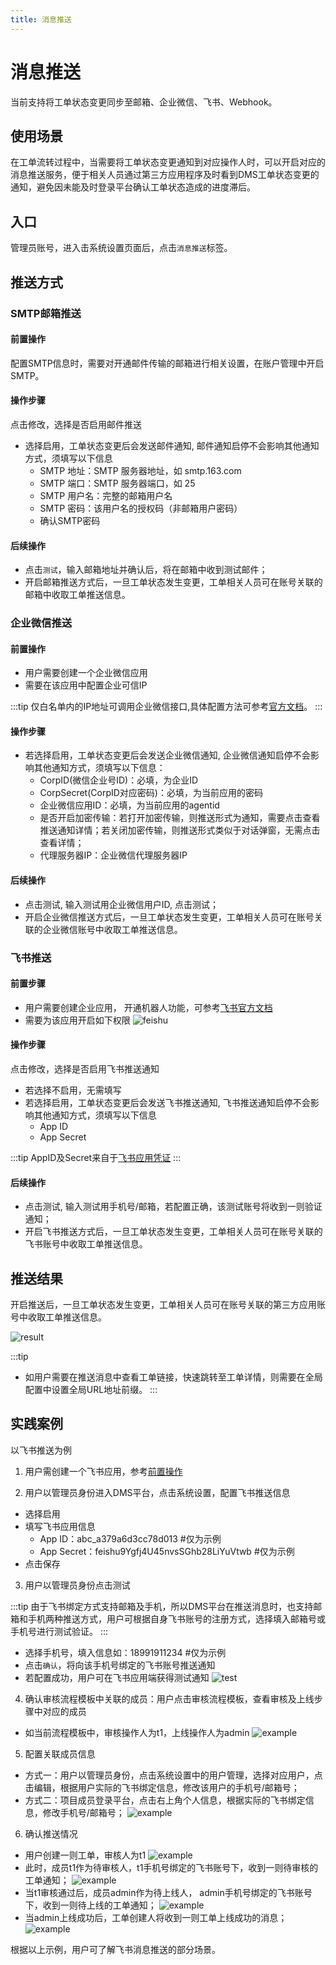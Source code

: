 ```yaml
---
title: 消息推送
---
```


# 消息推送
当前支持将工单状态变更同步至邮箱、企业微信、飞书、Webhook。

## 使用场景
在工单流转过程中，当需要将工单状态变更通知到对应操作人时，可以开启对应的消息推送服务，便于相关人员通过第三方应用程序及时看到DMS工单状态变更的通知，避免因未能及时登录平台确认工单状态造成的进度滞后。

## 入口
管理员账号，进入击系统设置页面后，点击`消息推送`标签。

## 推送方式
### SMTP邮箱推送

#### 前置操作
配置SMTP信息时，需要对开通邮件传输的邮箱进行相关设置，在账户管理中开启SMTP。

#### 操作步骤
点击修改，选择是否启用邮件推送
* 选择启用，工单状态变更后会发送邮件通知, 邮件通知启停不会影响其他通知方式，须填写以下信息
    * SMTP 地址：SMTP 服务器地址，如 smtp.163.com
    * SMTP 端口：SMTP 服务器端口，如 25
    * SMTP 用户名：完整的邮箱用户名
    * SMTP 密码：该用户名的授权码（非邮箱用户密码）
    * 确认SMTP密码

#### 后续操作
* 点击`测试`，输入邮箱地址并确认后，将在邮箱中收到测试邮件；
* 开启邮箱推送方式后，一旦工单状态发生变更，工单相关人员可在账号关联的邮箱中收取工单推送信息。


### 企业微信推送

#### 前置操作
* 用户需要创建一个企业微信应用
* 需要在该应用中配置企业可信IP

:::tip
仅白名单内的IP地址可调用企业微信接口,具体配置方法可参考[官方文档](https://developer.work.weixin.qq.com/document/path/95672)。
:::

#### 操作步骤
* 若选择启用，工单状态变更后会发送企业微信通知, 企业微信通知启停不会影响其他通知方式，须填写以下信息：
    * CorpID(微信企业号ID)：必填，为企业ID
    * CorpSecret(CorpID对应密码)：必填，为当前应用的密码
    * 企业微信应用ID：必填，为当前应用的agentid
    * 是否开启加密传输：若打开加密传输，则推送形式为通知，需要点击查看推送通知详情；若关闭加密传输，则推送形式类似于对话弹窗，无需点击查看详情；
    * 代理服务器IP：企业微信代理服务器IP

#### 后续操作
* 点击测试, 输入测试用企业微信用户ID, 点击测试；
* 开启企业微信推送方式后，一旦工单状态发生变更，工单相关人员可在账号关联的企业微信账号中收取工单推送信息。


### 飞书推送

#### 前置步骤
* 用户需要创建企业应用， 开通机器人功能，可参考[飞书官方文档](https://open.feishu.cn/document/client-docs/bot-v3/add-custom-bot)
* 需要为该应用开启如下权限
![feishu](img/feishu-syn.png)

#### 操作步骤
点击修改，选择是否启用飞书推送通知
* 若选择不启用，无需填写
* 若选择启用，工单状态变更后会发送飞书推送通知, 飞书推送通知启停不会影响其他通知方式，须填写以下信息
    * App ID
    * App Secret

:::tip
AppID及Secret来自于[飞书应用凭证](https://open.feishu.cn/document/server-docs/api-call-guide/calling-process/get-access-token)
:::

#### 后续操作
* 点击测试, 输入测试用手机号/邮箱，若配置正确，该测试账号将收到一则验证通知；
* 开启飞书推送方式后，一旦工单状态发生变更，工单相关人员可在账号关联的飞书账号中收取工单推送信息。


## 推送结果

开启推送后，一旦工单状态发生变更，工单相关人员可在账号关联的第三方应用账号中收取工单推送信息。

![result](img/message-result.png)

:::tip
* 如用户需要在推送消息中查看工单链接，快速跳转至工单详情，则需要在全局配置中设置全局URL地址前缀。
:::


## 实践案例
以飞书推送为例

1. 用户需创建一个飞书应用，参考[前置操作](#前置步骤)

2. 用户以管理员身份进入DMS平台，点击系统设置，配置飞书推送信息

* 选择启用
* 填写飞书应用信息
    * App ID：abc_a379a6d3cc78d013 #仅为示例
    * App Secret：feishu9Ygfj4U45nvsSGhb28LiYuVtwb #仅为示例
* 点击保存

3. 用户以管理员身份点击测试

:::tip
由于飞书绑定方式支持邮箱及手机，所以DMS平台在推送消息时，也支持邮箱和手机两种推送方式，用户可根据自身飞书账号的注册方式，选择填入邮箱号或手机号进行测试验证。
:::

* 选择手机号，填入信息如：18991911234 #仅为示例
* 点击`确认`，将向该手机号绑定的飞书账号推送通知
* 若配置成功，用户可在飞书应用端获得测试通知
![test](img/feishu-test.png)

4. 确认审核流程模板中关联的成员：用户点击审核流程模板，查看审核及上线步骤中对应的成员

* 如当前流程模板中，审核操作人为t1，上线操作人为admin
![example](img/feishu-example.png)


5. 配置关联成员信息

* 方式一：用户以管理员身份，点击系统设置中的用户管理，选择对应用户，点击编辑，根据用户实际的飞书绑定信息，修改该用户的手机号/邮箱号；
* 方式二：项目成员登录平台，点击右上角个人信息，根据实际的飞书绑定信息，修改手机号/邮箱号；
![example](img/feishu-example2.png)

6. 确认推送情况
* 用户创建一则工单，审核人为t1
![example](img/feishu-example3.png)
* 此时，成员t1作为待审核人，t1手机号绑定的飞书账号下，收到一则待审核的工单通知；
![example](img/feishu-example4.png)
* 当t1审核通过后，成员admin作为待上线人， admin手机号绑定的飞书账号下，收到一则待上线的工单通知；
![example](img/feishu-example5.png)
* 当admin上线成功后，工单创建人将收到一则工单上线成功的消息；
![example](img/feishu-example6.png)

根据以上示例，用户可了解飞书消息推送的部分场景。







